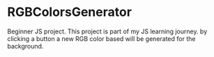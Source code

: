 # RGBColorsGenerator
Beginner JS project.
This project is part of my JS learning journey.
by clicking a button a new RGB color based will be generated for the background.
